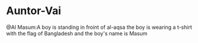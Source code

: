 # Auntor-Vai
@Al Masum:A boy is standing in froint of al-aqsa the boy is wearing a t-shirt with the flag of Bangladesh and the boy's name is Masum
